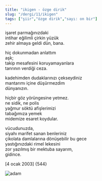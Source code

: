 ```yaml
---
title: "ikigen - özge dirik"
slug: "/dergi/11/ikigen"
tags: ["şiir","özge dirik","sayı: on bir"]
---
```


işaret parmağınızdaki  
intihar eğilimli çirkin yüzük  
zehir almaya geldi dün, bana.

hiç dokunmadan anlattım  
aşk;  
takip mesafesini koruyamayanlara  
tanrının verdiği ceza.

kadehimden dudaklarınızı çekseydiniz  
mantarımı içine düşürmezdim  
dünyanızın.

hiçbir göz yörüngesine yetmez.  
ne sidik, ne polis  
yağmur söktü afişlerimizi  
tabağımıza yemek  
midemize esaret koydular.

vücudunuzda,  
siyahı marifet sanan benleriniz  
çikolata damlalarına dönüşebilir bu gece  
yastığınızdaki rimel lekesini  
zor yazılmış bir mektuba sayarım,  
gidince.

\[4 ocak 2003\] {544}

![adam](/img/ky11_11.jpg)
